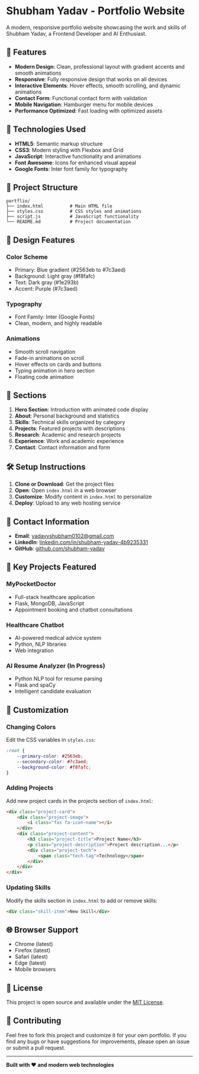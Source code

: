 # Shubham Yadav - Portfolio Website

A modern, responsive portfolio website showcasing the work and skills of Shubham Yadav, a Frontend Developer and AI Enthusiast.

## 🌟 Features

- **Modern Design**: Clean, professional layout with gradient accents and smooth animations
- **Responsive**: Fully responsive design that works on all devices
- **Interactive Elements**: Hover effects, smooth scrolling, and dynamic animations
- **Contact Form**: Functional contact form with validation
- **Mobile Navigation**: Hamburger menu for mobile devices
- **Performance Optimized**: Fast loading with optimized assets

## 🚀 Technologies Used

- **HTML5**: Semantic markup structure
- **CSS3**: Modern styling with Flexbox and Grid
- **JavaScript**: Interactive functionality and animations
- **Font Awesome**: Icons for enhanced visual appeal
- **Google Fonts**: Inter font family for typography

## 📁 Project Structure

```
portflio/
├── index.html          # Main HTML file
├── styles.css          # CSS styles and animations
├── script.js           # JavaScript functionality
└── README.md           # Project documentation
```

## 🎨 Design Features

### Color Scheme
- Primary: Blue gradient (#2563eb to #7c3aed)
- Background: Light gray (#f8fafc)
- Text: Dark gray (#1e293b)
- Accent: Purple (#7c3aed)

### Typography
- Font Family: Inter (Google Fonts)
- Clean, modern, and highly readable

### Animations
- Smooth scroll navigation
- Fade-in animations on scroll
- Hover effects on cards and buttons
- Typing animation in hero section
- Floating code animation

## 📱 Sections

1. **Hero Section**: Introduction with animated code display
2. **About**: Personal background and statistics
3. **Skills**: Technical skills organized by category
4. **Projects**: Featured projects with descriptions
5. **Research**: Academic and research projects
6. **Experience**: Work and academic experience
7. **Contact**: Contact information and form

## 🛠️ Setup Instructions

1. **Clone or Download**: Get the project files
2. **Open**: Open `index.html` in a web browser
3. **Customize**: Modify content in `index.html` to personalize
4. **Deploy**: Upload to any web hosting service

## 📧 Contact Information

- **Email**: yadavvshubham0102@gmail.com
- **LinkedIn**: [linkedin.com/in/shubham-yadav-4b9235331](https://linkedin.com/in/shubham-yadav-4b9235331)
- **GitHub**: [github.com/shubham-yadav](https://github.com/shubham-yadav)

## 🎯 Key Projects Featured

### MyPocketDoctor
- Full-stack healthcare application
- Flask, MongoDB, JavaScript
- Appointment booking and chatbot consultations

### Healthcare Chatbot
- AI-powered medical advice system
- Python, NLP libraries
- Web integration

### AI Resume Analyzer (In Progress)
- Python NLP tool for resume parsing
- Flask and spaCy
- Intelligent candidate evaluation

## 🔧 Customization

### Changing Colors
Edit the CSS variables in `styles.css`:
```css
:root {
    --primary-color: #2563eb;
    --secondary-color: #7c3aed;
    --background-color: #f8fafc;
}
```

### Adding Projects
Add new project cards in the projects section of `index.html`:
```html
<div class="project-card">
    <div class="project-image">
        <i class="fas fa-icon-name"></i>
    </div>
    <div class="project-content">
        <h3 class="project-title">Project Name</h3>
        <p class="project-description">Project description...</p>
        <div class="project-tech">
            <span class="tech-tag">Technology</span>
        </div>
    </div>
</div>
```

### Updating Skills
Modify the skills section in `index.html` to add or remove skills:
```html
<div class="skill-item">New Skill</div>
```

## 🌐 Browser Support

- Chrome (latest)
- Firefox (latest)
- Safari (latest)
- Edge (latest)
- Mobile browsers

## 📄 License

This project is open source and available under the [MIT License](LICENSE).

## 🤝 Contributing

Feel free to fork this project and customize it for your own portfolio. If you find any bugs or have suggestions for improvements, please open an issue or submit a pull request.

---

**Built with ❤️ and modern web technologies** 